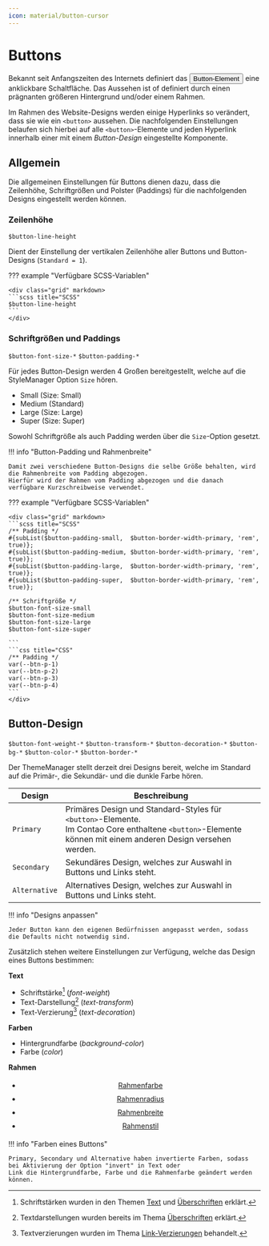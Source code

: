 ```yaml
---
icon: material/button-cursor
---
```


# Buttons

Bekannt seit Anfangszeiten des Internets definiert das
<button type="button" onclick="alert('Reminder to hydrate :)')" style="all: revert">Button-Element</button> eine
anklickbare Schaltfläche. Das Aussehen ist of definiert durch einen prägnanten größeren Hintergrund und/oder einem
Rahmen.

Im Rahmen des Website-Designs werden einige Hyperlinks so verändert, dass sie wie ein `<button>` aussehen. Die
nachfolgenden Einstellungen belaufen sich hierbei auf alle `<button>`-Elemente und jeden Hyperlink innerhalb einer mit
einem *Button-Design* eingestellte Komponente.

## Allgemein

Die allgemeinen Einstellungen für Buttons dienen dazu, dass die Zeilenhöhe, Schriftgrößen und Polster (Paddings) für
die nachfolgenden Designs eingestellt werden können.

### Zeilenhöhe

`$button-line-height`

Dient der Einstellung der vertikalen Zeilenhöhe aller Buttons und Button-Designs (`Standard = 1`).

??? example "Verfügbare SCSS-Variablen"

    <div class="grid" markdown>
    ```scss title="SCSS"
    $button-line-height
    ```
    </div>

### Schriftgrößen und Paddings

`$button-font-size-*` `$button-padding-*`

Für jedes Button-Design werden 4 Großen bereitgestellt, welche auf die StyleManager Option `Size` hören.

- Small (Size: Small)
- Medium (Standard)
- Large (Size: Large)
- Super (Size: Super)

Sowohl Schriftgröße als auch Padding werden über die `Size`-Option gesetzt.

!!! info "Button-Padding und Rahmenbreite"

    Damit zwei verschiedene Button-Designs die selbe Größe behalten, wird die Rahmenbreite vom Padding abgezogen.
    Hierfür wird der Rahmen vom Padding abgezogen und die danach verfügbare Kurzschreibweise verwendet.

??? example "Verfügbare SCSS-Variablen"

    <div class="grid" markdown>
    ```scss title="SCSS"
    /** Padding */
    #{subList($button-padding-small,  $button-border-width-primary, 'rem', true)};
    #{subList($button-padding-medium, $button-border-width-primary, 'rem', true)};
    #{subList($button-padding-large,  $button-border-width-primary, 'rem', true)};
    #{subList($button-padding-super,  $button-border-width-primary, 'rem', true)};

    /** Schriftgröße */
    $button-font-size-small
    $button-font-size-medium
    $button-font-size-large
    $button-font-size-super

    ```
    ```css title="CSS"
    /** Padding */
    var(--btn-p-1)
    var(--btn-p-2)
    var(--btn-p-3)
    var(--btn-p-4)
    ```
    </div>

## Button-Design

`$button-font-weight-*` `$button-transform-*` `$button-decoration-*` `$button-bg-*` `$button-color-*` `$button-border-*`

Der ThemeManager stellt derzeit drei Designs bereit, welche im Standard auf die Primär-, die Sekundär- und die dunkle
Farbe hören.

| Design        | Beschreibung                                                                                                                                                   |
|---------------|----------------------------------------------------------------------------------------------------------------------------------------------------------------|
| `Primary`     | Primäres Design und Standard-Styles für `<button>`-Elemente.<br>Im Contao Core enthaltene `<button>`-Elemente können mit einem anderen Design versehen werden. |  
| `Secondary`   | Sekundäres Design, welches zur Auswahl in Buttons und Links steht.                                                                                             |  
| `Alternative` | Alternatives Design, welches zur Auswahl in Buttons und Links steht.                                                                                           |

!!! info "Designs anpassen"

    Jeder Button kann den eigenen Bedürfnissen angepasst werden, sodass die Defaults nicht notwendig sind.

Zusätzlich stehen weitere Einstellungen zur Verfügung, welche das Design eines Buttons bestimmen:

**Text**

- Schriftstärke[^1] (*font-weight*)
- Text-Darstellung[^2] (*text-transform*)
- Text-Verzierung[^3] (*text-decoration*)

**Farben**

- Hintergrundfarbe (*background-color*)
- Farbe (*color*)

**Rahmen**

- <a style="display: block; text-align: center; padding: 5px 10px; border: solid 1px var(--md-primary-fg-color)" title="Rahmenfarbe" href="https://developer.mozilla.org/en-US/docs/Web/CSS/border-color">
  Rahmenfarbe</a>
- <a style="display: block; text-align: center; padding: 5px 10px; border: solid 1px var(--md-primary-fg-color); border-radius: 50px" title="Rahmenradius" href="https://developer.mozilla.org/en-US/docs/Web/CSS/border-radius">
  Rahmenradius</a>
- <a style="display: block; text-align: center; padding: 5px 10px; border: solid 5px var(--md-primary-fg-color); border-radius: 50px" title="Rahmenbreite" href="https://developer.mozilla.org/en-US/docs/Web/CSS/border-width">
  Rahmenbreite</a>
- <a style="display: block; text-align: center; padding: 5px 10px; border: double 5px var(--md-primary-fg-color)" title="Rahmenstil" href="https://developer.mozilla.org/en-US/docs/Web/CSS/border-style">
  Rahmenstil</a>

!!! info "Farben eines Buttons"

    Primary, Secondary und Alternative haben invertierte Farben, sodass bei Aktivierung der Option "invert" in Text oder
    Link die Hintergrundfarbe, Farbe und die Rahmenfarbe geändert werden können.

[^1]: Schriftstärken wurden in den Themen [Text](fonts.md#Schriftstärken) und [Überschriften](headings.md#Schriftstärke)
erklärt.
[^2]: Textdarstellungen wurden bereits im Thema [Überschriften](headings.md#textdarstellung) erklärt.
[^3]: Textverzierungen wurden im Thema [Link-Verzierungen](fonts.md#link-verzierung) behandelt.
